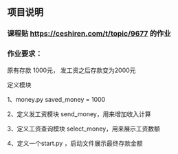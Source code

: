 ## 项目说明
### 课程贴 https://ceshiren.com/t/topic/9677 的作业

### 作业要求：
原有存款 1000元， 发工资之后存款变为2000元

定义模块

1、money.py saved_money = 1000

2、定义发工资模块 send_money，用来增加收入计算

3、定义工资查询模块 select_money，用来展示工资数额

4、定义一个start.py ，启动文件展示最终存款金额


